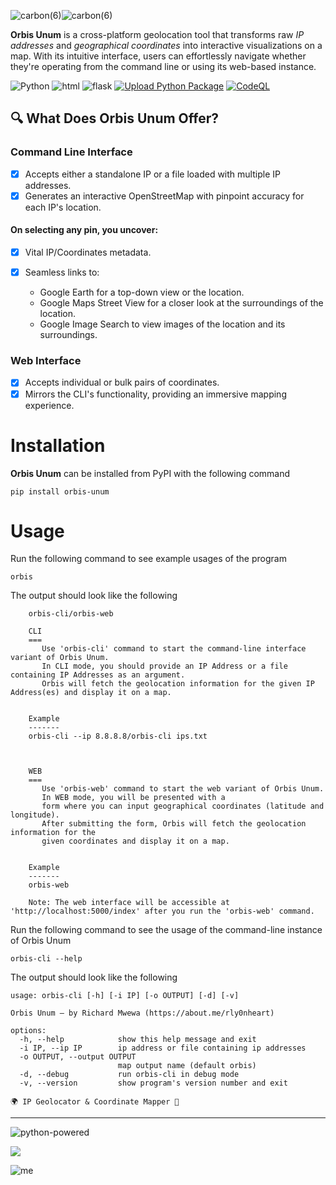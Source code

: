 ![carbon(6)](https://github.com/rly0nheart/orbis-unum/assets/74001397/628ddd47-f50b-4305-9c67-8535eb53d5d3)![carbon(6)](https://github.com/rly0nheart/orbis-unum/assets/74001397/201f5432-8912-4270-ba84-472b734ea3ff)

**Orbis Unum** is a cross-platform geolocation tool that transforms raw *IP addresses* and *geographical coordinates* into interactive visualizations on a map. With its intuitive interface, users can effortlessly navigate whether they're operating from the command line or using its web-based instance.

![Python](https://img.shields.io/badge/Python-14354C?style=flat&logo=python) ![html](https://img.shields.io/badge/HTML-orange?style=flat&logo=html5&logoColor=white) ![flask](https://img.shields.io/badge/Flask-000000?style=flat&logo=flask) [![Upload Python Package](https://github.com/rly0nheart/orbis-unum/actions/workflows/python-publish.yml/badge.svg)](https://github.com/rly0nheart/orbis-unum/actions/workflows/python-publish.yml) [![CodeQL](https://github.com/rly0nheart/orbis-unum/actions/workflows/codeql.yml/badge.svg)](https://github.com/rly0nheart/orbis-unum/actions/workflows/codeql.yml)

## 🔍 What Does Orbis Unum Offer?
### Command Line Interface
- [x] Accepts either a standalone IP or a file loaded with multiple IP addresses.
- [x] Generates an interactive OpenStreetMap with pinpoint accuracy for each IP's location.
#### On selecting any pin, you uncover:
 - [x] Vital IP/Coordinates metadata.
 - [x] Seamless links to:

    * Google Earth for a top-down view or the location.
    * Google Maps Street View for a closer look at the surroundings of the location.
    * Google Image Search to view images of the location and its surroundings.

### Web Interface
- [x] Accepts individual or bulk pairs of coordinates.
- [x] Mirrors the CLI's functionality, providing an immersive mapping experience.

# Installation
**Orbis Unum** can be installed from PyPI with the following command
```
pip install orbis-unum
```

# Usage
Run the following command to see example usages of the program
```
orbis
```

The output should look like the following
```
    orbis-cli/orbis-web

    CLI
    ===
       Use 'orbis-cli' command to start the command-line interface variant of Orbis Unum. 
       In CLI mode, you should provide an IP Address or a file containing IP Addresses as an argument. 
       Orbis will fetch the geolocation information for the given IP Address(es) and display it on a map.


    Example
    -------
    orbis-cli --ip 8.8.8.8/orbis-cli ips.txt



    WEB
    ===
       Use 'orbis-web' command to start the web variant of Orbis Unum.
       In WEB mode, you will be presented with a 
       form where you can input geographical coordinates (latitude and longitude).
       After submitting the form, Orbis will fetch the geolocation information for the 
       given coordinates and display it on a map.


    Example
    -------
    orbis-web

    Note: The web interface will be accessible at 'http://localhost:5000/index' after you run the 'orbis-web' command.
```

Run the following command to see the usage of the command-line instance of Orbis Unum
```
orbis-cli --help
```
The output should look like the following
```
usage: orbis-cli [-h] [-i IP] [-o OUTPUT] [-d] [-v]

Orbis Unum — by Richard Mwewa (https://about.me/rly0nheart)

options:
  -h, --help            show this help message and exit
  -i IP, --ip IP        ip address or file containing ip addresses
  -o OUTPUT, --output OUTPUT
                        map output name (default orbis)
  -d, --debug           run orbis-cli in debug mode
  -v, --version         show program's version number and exit

🌍 IP Geolocator & Coordinate Mapper 📍 
```
***
![python-powered](https://github.com/rly0nheart/orbis-unum/assets/74001397/c2d2d150-d8e7-4748-bd97-0ca62685fa91)

<a href="https://www.buymeacoffee.com/_rly0nheart"><img src="https://img.buymeacoffee.com/button-api/?text=Buy me a coffee&emoji=&slug=_rly0nheart&button_colour=40DCA5&font_colour=ffffff&font_family=Comic&outline_colour=000000&coffee_colour=FFDD00" /></a>

![me](https://github.com/rly0nheart/orbis-unum/assets/74001397/885e8710-8756-43c8-b63e-109b55af2b37)



